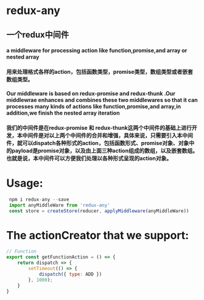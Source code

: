 # redux-any
## 一个redux中间件
#### a middleware for processing action like function,promise,and array or nested array
#### 用来处理格式各样的action，包括函数类型，promise类型，数组类型或者嵌套数组类型。
#### Our middleware is based on redux-promise and redux-thunk .Our middlewrae enhances and combines these two middlewares so that it can processes many kinds of actions like function,promise,and array,in addition,we finish the nested array iteration
#### 我们的中间件是在redux-promise 和 redux-thunk这两个中间件的基础上进行开发，本中间件是对以上两个中间件的合并和增强，具体来说，只需要引入本中间件，就可以dispatch各种形式的action，包括函数形式、promise对象、对象中的payload是promise对象，以及由上面**三种action组成的数组，以及嵌套数组**。 也就是说，本中间件可以方便我们处理以各种形式呈现的action对象。
# Usage:


``` javascript
 npm i redux-any --save
 import anyMiddleWare from 'redux-any'
 const store = createStore(reducer, applyMiddleware(anyMiddleWare))
```
# The actionCreator that we support:
``` javascript
// Function
export const getFunctionAction = () => {
    return dispatch => {
        setTimeout(() => {
            dispatch({ type: ADD })
        }, 1000);
    }
}
```


